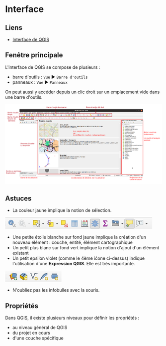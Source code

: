 # Interface

## Liens

* [Interface de QGIS](https://docs.qgis.org/3.10/fr/docs/user_manual/introduction/qgis_gui.html)

## Fenêtre principale

L'interface de QGIS se compose de plusieurs :

* barre d'outils : `Vue` ▶ `Barre d'outils`
* panneaux : `Vue` ▶ `Panneaux`

On peut aussi y accéder depuis un clic droit sur un emplacement vide dans une barre d'outils.

![Interface de QGIS](./media/interface.png)

## Astuces

* La couleur jaune implique la notion de sélection.

![Sélection](./media/vector_toolbar.png)

* Une petite étoile blanche sur fond jaune implique la création d'un nouveau élément : couche, entité, élément cartographique
* Un petit plus blanc sur fond vert implique la notion d'ajout d'un élément existant
* Un petit epsilon violet (comme le 4ème iĉone ci-dessus) indique l'utilisation d'une **Expression QGIS**. Elle est très importante.

![Sélection](./media/layer_toolbar.png)

* N'oubliez pas les infobulles avec la souris.

## Propriétés

Dans QGIS, il existe plusieurs niveaux pour définir les propriétés :

* au niveau général de QGIS
* du projet en cours
* d'une couche spécifique
